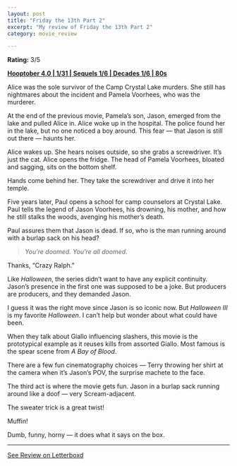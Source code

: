 ```yaml
---
layout: post
title: "Friday the 13th Part 2"
excerpt: "My review of Friday the 13th Part 2"
category: movie_review

---
```


**Rating:** 3/5

<b><a href="https://boxd.it/pRNg0/detail">Hooptober 4.0 | 1/31 | Sequels 1/6 | Decades 1/6 | 80s</a></b>

Alice was the sole survivor of the Camp Crystal Lake murders. She still has nightmares about the incident and Pamela Voorhees, who was the murderer.

At the end of the previous movie, Pamela’s son, Jason, emerged from the lake and pulled Alice in. Alice woke up in the hospital. The police found her in the lake, but no one noticed a boy around. This fear — that Jason is still out there — haunts her.

Alice wakes up. She hears noises outside, so she grabs a screwdriver. It’s just the cat. Alice opens the fridge. The head of Pamela Voorhees, bloated and sagging, sits on the bottom shelf.

Hands come behind her. They take the screwdriver and drive it into her temple.

Five years later, Paul opens a school for camp counselors at Crystal Lake. Paul tells the legend of Jason Voorhees, his drowning, his mother, and how he still stalks the woods, avenging his mother’s death.

Paul assures them that Jason is dead. If so, who is the man running around with a burlap sack on his head?

<blockquote><i>You’re doomed. You’re all doomed.</i></blockquote>

Thanks, “Crazy Ralph.”

Like <i>Halloween</i>, the series didn’t want to have any explicit continuity. Jason’s presence in the first one was supposed to be a joke. But producers are producers, and they demanded Jason.

I guess it was the right move since Jason is so iconic now. But <i>Halloween III</i> is my favorite <i>Halloween</i>. I can’t help but wonder about what could have been.

When they talk about Giallo influencing slashers, this movie is the prototypical example as it reuses kills from assorted Giallo. Most famous is the spear scene from <i>A Bay of Blood</i>.

There are a few fun cinematography choices — Terry throwing her shirt at the camera when it’s Jason’s POV, the surprise machete to the face.

The third act is where the movie gets fun. Jason in a burlap sack running around like a doof — very Scream-adjacent.

The sweater trick is a great twist!

Muffin!

Dumb, funny, horny — it does what it says on the box.

<hr>

[See Review on Letterboxd](https://boxd.it/6o3KZJ)
